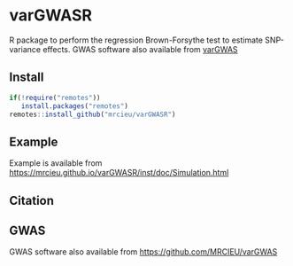 # varGWASR

R package to perform the regression Brown-Forsythe test to estimate SNP-variance effects. GWAS software also available from [varGWAS](https://github.com/MRCIEU/varGWAS)

## Install

```R
if(!require("remotes"))
   install.packages("remotes")
remotes::install_github("mrcieu/varGWASR")
```

## Example

Example is available from https://mrcieu.github.io/varGWASR/inst/doc/Simulation.html

## Citation

## GWAS

GWAS software also available from https://github.com/MRCIEU/varGWAS
